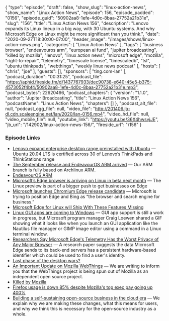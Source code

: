 {
  "type": "episode",
  "draft": false,
  "show_slug": "linux-action-news",
  "show_name": "Linux Action News",
  "episode": 156,
  "episode_padded": "0156",
  "episode_guid": "50902aa8-1efe-4d0c-8baa-27752a21b31e",
  "slug": "156",
  "title": "Linux Action News 156",
  "description": "Lenovo expands its Linux lineup in a big way, with 30 Ubuntu systems. And why Microsoft Edge on Linux might be more significant than you think.",
  "date": "2020-09-27T18:30:00-07:00",
  "header_image": "/images/shows/linux-action-news.png",
  "categories": [
    "Linux Action News"
  ],
  "tags": [
    "business browser",
    "endeavouros arm",
    "european ai fund",
    "jupiter broadcasting",
    "killed by mozilla",
    "lenovo",
    "linux action news",
    "microsoft edge",
    "mozilla",
    "right-to-repair",
    "telemetry",
    "timescale license",
    "timescaledb",
    "tsl",
    "ubuntu thinkpads",
    "webthings",
    "weekly linux news podcast"
  ],
  "hosts": [
    "chris",
    "joe"
  ],
  "guests": [],
  "sponsors": [
    "ting.com-lan"
  ],
  "podcast_duration": "00:31:25",
  "podcast_file": "https://aphid.fireside.fm/d/1437767933/dec90738-e640-45e5-b375-4573052f4bf4/50902aa8-1efe-4d0c-8baa-27752a21b31e.mp3",
  "podcast_bytes": 22620496,
  "podcast_chapters": {
    "version": "1.1.0",
    "author": "Jupiter Broadcasting",
    "title": "Linux Action News 156",
    "podcastName": "Linux Action News",
    "chapters": []
  },
  "podcast_alt_file": null,
  "podcast_ogg_file": null,
  "video_file": "http://201406.jb-dl.cdn.scaleengine.net/lan/2020/lan-0156.mp4",
  "video_hd_file": null,
  "video_mobile_file": null,
  "youtube_link": "https://youtu.be/36X4hwsvjJE",
  "jb_url": "/142902/linux-action-news-156/",
  "fireside_url": "/156"
}


### Episode Links

  * [Lenovo expand enterprise desktop range preinstalled with Ubuntu](https://ubuntu.com//blog/lenovo-expand-enterprise-desktop-range-preinstalled-with-ubuntu "Lenovo expand enterprise desktop range preinstalled with Ubuntu") — Ubuntu 20.04 LTS is certified across 30 of Lenovo’s ThinkPads and ThinkStations range
  * [The September release and EndeavourOS ARM arrived](https://endeavouros.com/news/the-september-release-and-endeavouros-arm-arrived/ "The September release and EndeavourOS ARM arrived") — Our ARM branch is fully based on Archlinux ARM.
  * [EndeavourOS ARM](https://arm.endeavouros.com/ "EndeavourOS ARM")
  * [Microsoft’s Edge browser is arriving on Linux in beta next month](https://www.theverge.com/2020/9/22/21449062/microsoft-edge-linux-preview-october-release "Microsoft’s Edge browser is arriving on Linux in beta next month") — The Linux preview is part of a bigger push to get businesses on Edge
  * [Microsoft launches Chromium Edge release candidate](https://venturebeat.com/2019/11/04/microsoft-launches-chromium-edge-release-candidate-brings-intranet-search-to-phones/ "Microsoft launches Chromium Edge release candidate") — Microsoft is trying to position Edge and Bing as “the browser and search engine for business.”
  * [Microsoft Edge for Linux will Ship With These Features Missing](https://www.omgubuntu.co.uk/2020/09/edge-linux-missing-features "Microsoft Edge for Linux will Ship With These Features Missing")
  * [Linux GUI apps are coming to Windows](https://liliputing.com/2020/09/microsoft-edge-coming-to-linux-and-linux-gui-apps-are-coming-to-windows.html "Linux GUI apps are coming to Windows") — GUI app support is still a work in progress, but Microsoft program manager Craig Loewen shared a GIF showing what it looks like when you launch an GUI application like the Nautilus file manager or GIMP image editor using a command in a Linux terminal window.
  * [Researchers Say Microsoft Edge's Telemetry Has the Worst Privacy of Any Major Browser](https://winbuzzer.com/2020/03/17/researchers-say-microsoft-edges-telemetry-has-the-worst-privacy-of-any-major-browser-xcxwbn/ "Researchers Say Microsoft Edge's Telemetry Has the Worst Privacy of Any Major Browser") — A research paper suggests the data Microsoft Edge sends to its back-end servers has a persistent hardware-based identifier which could be used to find a user's identity.
  * [Last phase of the desktop wars?](http://esr.ibiblio.org/?p=8764 "Last phase of the desktop wars?")
  * [An Important Update on Mozilla WebThings](https://discourse.mozilla.org/t/an-important-update-on-mozilla-webthings/67764 "An Important Update on Mozilla WebThings") — We are writing to inform you that the WebThings project is being spun out of Mozilla as an independent open source project.
  * [Killed by Mozilla](https://killedbymozilla.com/ "Killed by Mozilla")
  * [Firefox usage is down 85% despite Mozilla's top exec pay going up 400%](http://calpaterson.com/mozilla.html "Firefox usage is down 85% despite Mozilla's top exec pay going up 400%")
  * [Building a self-sustaining open-source business in the cloud era](https://blog.timescale.com/blog/building-open-source-business-in-cloud-era-v2/ "Building a self-sustaining open-source business in the cloud era") — We explain why we are making these changes, what this means for users, and why we think this is necessary for the open-source industry as a whole.


